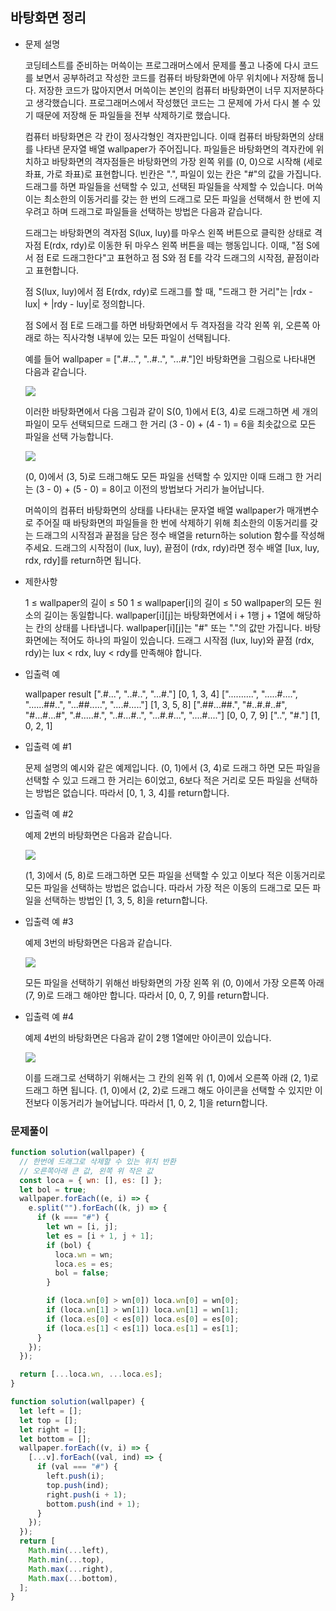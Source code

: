 ## 바탕화면 정리

- 문제 설명

  코딩테스트를 준비하는 머쓱이는 프로그래머스에서 문제를 풀고 나중에 다시 코드를 보면서 공부하려고 작성한 코드를 컴퓨터 바탕화면에 아무 위치에나 저장해 둡니다. 저장한 코드가 많아지면서 머쓱이는 본인의 컴퓨터 바탕화면이 너무 지저분하다고 생각했습니다. 프로그래머스에서 작성했던 코드는 그 문제에 가서 다시 볼 수 있기 때문에 저장해 둔 파일들을 전부 삭제하기로 했습니다.

  컴퓨터 바탕화면은 각 칸이 정사각형인 격자판입니다. 이때 컴퓨터 바탕화면의 상태를 나타낸 문자열 배열 wallpaper가 주어집니다. 파일들은 바탕화면의 격자칸에 위치하고 바탕화면의 격자점들은 바탕화면의 가장 왼쪽 위를 (0, 0)으로 시작해 (세로 좌표, 가로 좌표)로 표현합니다. 빈칸은 ".", 파일이 있는 칸은 "#"의 값을 가집니다. 드래그를 하면 파일들을 선택할 수 있고, 선택된 파일들을 삭제할 수 있습니다. 머쓱이는 최소한의 이동거리를 갖는 한 번의 드래그로 모든 파일을 선택해서 한 번에 지우려고 하며 드래그로 파일들을 선택하는 방법은 다음과 같습니다.

  드래그는 바탕화면의 격자점 S(lux, luy)를 마우스 왼쪽 버튼으로 클릭한 상태로 격자점 E(rdx, rdy)로 이동한 뒤 마우스 왼쪽 버튼을 떼는 행동입니다. 이때, "점 S에서 점 E로 드래그한다"고 표현하고 점 S와 점 E를 각각 드래그의 시작점, 끝점이라고 표현합니다.

  점 S(lux, luy)에서 점 E(rdx, rdy)로 드래그를 할 때, "드래그 한 거리"는 |rdx - lux| + |rdy - luy|로 정의합니다.

  점 S에서 점 E로 드래그를 하면 바탕화면에서 두 격자점을 각각 왼쪽 위, 오른쪽 아래로 하는 직사각형 내부에 있는 모든 파일이 선택됩니다.

  예를 들어 wallpaper = [".#...", "..#..", "...#."]인 바탕화면을 그림으로 나타내면 다음과 같습니다.

  ![](./img/col.png)

  이러한 바탕화면에서 다음 그림과 같이 S(0, 1)에서 E(3, 4)로 드래그하면 세 개의 파일이 모두 선택되므로 드래그 한 거리 (3 - 0) + (4 - 1) = 6을 최솟값으로 모든 파일을 선택 가능합니다.

  ![](./img/eg1-2.png)

  (0, 0)에서 (3, 5)로 드래그해도 모든 파일을 선택할 수 있지만 이때 드래그 한 거리는 (3 - 0) + (5 - 0) = 8이고 이전의 방법보다 거리가 늘어납니다.

  머쓱이의 컴퓨터 바탕화면의 상태를 나타내는 문자열 배열 wallpaper가 매개변수로 주어질 때 바탕화면의 파일들을 한 번에 삭제하기 위해 최소한의 이동거리를 갖는 드래그의 시작점과 끝점을 담은 정수 배열을 return하는 solution 함수를 작성해 주세요. 드래그의 시작점이 (lux, luy), 끝점이 (rdx, rdy)라면 정수 배열 [lux, luy, rdx, rdy]를 return하면 됩니다.

- 제한사항

  1 ≤ wallpaper의 길이 ≤ 50
  1 ≤ wallpaper[i]의 길이 ≤ 50
  wallpaper의 모든 원소의 길이는 동일합니다.
  wallpaper[i][j]는 바탕화면에서 i + 1행 j + 1열에 해당하는 칸의 상태를 나타냅니다.
  wallpaper[i][j]는 "#" 또는 "."의 값만 가집니다.
  바탕화면에는 적어도 하나의 파일이 있습니다.
  드래그 시작점 (lux, luy)와 끝점 (rdx, rdy)는 lux < rdx, luy < rdy를 만족해야 합니다.

- 입출력 예

  wallpaper result
  [".#...", "..#..", "...#."] [0, 1, 3, 4]
  ["..........", ".....#....", "......##..", "...##.....", "....#....."] [1, 3, 5, 8]
  [".##...##.", "#..#.#..#", "#...#...#", ".#.....#.", "..#...#..", "...#.#...", "....#...."] [0, 0, 7, 9]
  ["..", "#."] [1, 0, 2, 1]

- 입출력 예 #1

  문제 설명의 예시와 같은 예제입니다. (0, 1)에서 (3, 4)로 드래그 하면 모든 파일을 선택할 수 있고 드래그 한 거리는 6이었고, 6보다 적은 거리로 모든 파일을 선택하는 방법은 없습니다. 따라서 [0, 1, 3, 4]를 return합니다.

- 입출력 예 #2

  예제 2번의 바탕화면은 다음과 같습니다.

  ![](./img/eg2.png)

  (1, 3)에서 (5, 8)로 드래그하면 모든 파일을 선택할 수 있고 이보다 적은 이동거리로 모든 파일을 선택하는 방법은 없습니다. 따라서 가장 적은 이동의 드래그로 모든 파일을 선택하는 방법인 [1, 3, 5, 8]을 return합니다.

- 입출력 예 #3

  예제 3번의 바탕화면은 다음과 같습니다.

  ![](./img/eg3.png)

  모든 파일을 선택하기 위해선 바탕화면의 가장 왼쪽 위 (0, 0)에서 가장 오른쪽 아래 (7, 9)로 드래그 해야만 합니다. 따라서 [0, 0, 7, 9]를 return합니다.

- 입출력 예 #4

  예제 4번의 바탕화면은 다음과 같이 2행 1열에만 아이콘이 있습니다.

  ![](./img/eg4.png)

  이를 드래그로 선택하기 위해서는 그 칸의 왼쪽 위 (1, 0)에서 오른쪽 아래 (2, 1)로 드래그 하면 됩니다. (1, 0)에서 (2, 2)로 드래그 해도 아이콘을 선택할 수 있지만 이전보다 이동거리가 늘어납니다. 따라서 [1, 0, 2, 1]을 return합니다.

### 문제풀이

```jsx
function solution(wallpaper) {
  // 한번에 드래그로 삭제할 수 있는 위치 반환
  // 오른쪽아래 큰 값, 왼쪽 위 작은 값
  const loca = { wn: [], es: [] };
  let bol = true;
  wallpaper.forEach((e, i) => {
    e.split("").forEach((k, j) => {
      if (k === "#") {
        let wn = [i, j];
        let es = [i + 1, j + 1];
        if (bol) {
          loca.wn = wn;
          loca.es = es;
          bol = false;
        }

        if (loca.wn[0] > wn[0]) loca.wn[0] = wn[0];
        if (loca.wn[1] > wn[1]) loca.wn[1] = wn[1];
        if (loca.es[0] < es[0]) loca.es[0] = es[0];
        if (loca.es[1] < es[1]) loca.es[1] = es[1];
      }
    });
  });

  return [...loca.wn, ...loca.es];
}
```

```jsx
function solution(wallpaper) {
  let left = [];
  let top = [];
  let right = [];
  let bottom = [];
  wallpaper.forEach((v, i) => {
    [...v].forEach((val, ind) => {
      if (val === "#") {
        left.push(i);
        top.push(ind);
        right.push(i + 1);
        bottom.push(ind + 1);
      }
    });
  });
  return [
    Math.min(...left),
    Math.min(...top),
    Math.max(...right),
    Math.max(...bottom),
  ];
}
```
